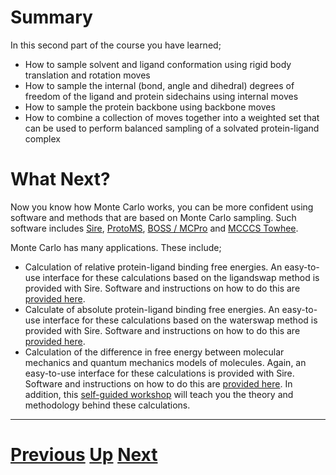 
# Summary

In this second part of the course you have learned;

* How to sample solvent and ligand conformation using rigid body translation and rotation moves
* How to sample the internal (bond, angle and dihedral) degrees of freedom of the ligand and protein sidechains using internal moves
* How to sample the protein backbone using backbone moves
* How to combine a collection of moves together into a weighted set that can be used to perform balanced sampling of a solvated protein-ligand complex

# What Next?

Now you know how Monte Carlo works, you can be more confident using software and methods that are based on Monte Carlo sampling. Such software includes [Sire](http://siremol.org), [ProtoMS](http://protoms.org), [BOSS / MCPro](http://zarbi.chem.yale.edu/software.html) and [MCCCS Towhee](http://towhee.sourceforge.net).

Monte Carlo has many applications. These include;

* Calculation of relative protein-ligand binding free energies. An easy-to-use interface for these calculations based on the ligandswap method is provided with Sire. Software and instructions on how to do this are [provided here](http://siremol.org/Sire/ligandswap.html).
* Calculate of absolute protein-ligand binding free energies. An easy-to-use interface for these calculations based on the waterswap method is provided with Sire. Software and instructions on how to do this are [provided here](http://siremol.org/Sire/waterswap.html).
* Calculation of the difference in free energy between molecular mechanics and quantum mechanics models of molecules. Again, an easy-to-use interface for these calculations is provided with Sire. Software and instructions on how to do this are [provided here](http://siremol.org/Sire/quantomm.html). In addition, this [self-guided workshop](http://chryswoods.com/embo2014/Practical.html) will teach you the theory and methodology behind these calculations.

***

# [Previous](weight.md) [Up](README.md) [Next](../README.md)
